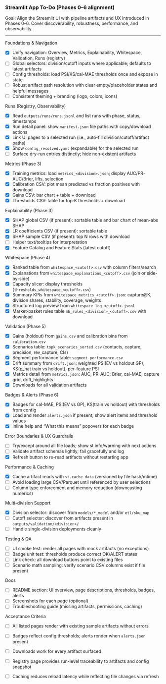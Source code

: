 ### Streamlit App To-Do (Phases 0–6 alignment)

Goal: Align the Streamlit UI with pipeline artifacts and UX introduced in Phases 0–6. Cover discoverability, robustness, performance, and observability.

---

Foundations & Navigation
- [x] Unify navigation: Overview, Metrics, Explainability, Whitespace, Validation, Runs (registry)
- [ ] Global selectors: division/cutoff inputs where applicable; defaults to latest artifacts
- [ ] Config thresholds: load PSI/KS/cal-MAE thresholds once and expose in state
- [ ] Robust artifact path resolution with clear empty/placeholder states and helpful messages
- [ ] Consistent theming + branding (logo, colors, icons)

Runs (Registry, Observability)
- [x] Read `outputs/runs/runs.jsonl` and list runs with phase, status, timestamps
- [x] Run detail panel: show `manifest.json` file paths with copy/download actions
- [x] Link UI pages to a selected run (i.e., auto-fill division/cutoff/artifact paths)
- [x] Show `config_resolved.yaml` (expandable) for the selected run
- [ ] Surface dry-run entries distinctly; hide non-existent artifacts

Metrics (Phase 3)
- [x] Training metrics: load `metrics_<division>.json`; display AUC/PR-AUC/Brier, lifts, selection
- [x] Calibration CSV: plot mean predicted vs fraction positives with download
- [x] Gains CSV: bar chart + table + download
- [x] Thresholds CSV: table for top‑K thresholds + download

Explainability (Phase 3)
- [x] SHAP global CSV (if present): sortable table and bar chart of mean-abs SHAP
- [x] LR coefficients CSV (if present): sortable table
- [x] SHAP sample CSV (if present): top N rows with download
- [ ] Helper text/tooltips for interpretation
 - [x] Feature Catalog and Feature Stats (latest cutoff)

Whitespace (Phase 4)
- [x] Ranked table from `whitespace_<cutoff>.csv` with column filters/search
- [x] Explanations from `whitespace_explanations_<cutoff>.csv` (join or side-by-side)
- [x] Capacity slicer: display thresholds (`thresholds_whitespace_<cutoff>.csv`)
- [x] Summary KPIs from `whitespace_metrics_<cutoff>.json`: capture@K, division shares, stability, coverage, weights
- [x] Structured log preview from `whitespace_log_<cutoff>.jsonl`
- [x] Market‑basket rules table `mb_rules_<division>_<cutoff>.csv` with download

Validation (Phase 5)
- [x] Gains (holdout) from `gains.csv` and calibration bins from `calibration.csv`
- [x] Scenarios table: `topk_scenarios_sorted.csv` (contacts, capture, precision, rev_capture, CIs)
- [x] Segment performance table: `segment_performance.csv`
- [x] Drift summary from `drift.json`: weighted PSI(EV vs holdout GP), KS(p_hat train vs holdout), per-feature PSI
- [x] Metrics detail from `metrics.json`: AUC, PR-AUC, Brier, cal-MAE, capture grid, drift_highlights
- [x] Downloads for all validation artifacts

Badges & Alerts (Phase 6)
- [x] Badges for cal-MAE, PSI(EV vs GP), KS(train vs holdout) with thresholds from config
- [x] Load and render `alerts.json` if present; show alert items and threshold values
- [x] Inline help and “What this means” popovers for each badge

Error Boundaries & UX Guardrails
- [ ] Try/except around all file loads; show st.info/warning with next actions
- [ ] Validate artifact schemas lightly; fail gracefully and log
- [x] Refresh button to re-read artifacts without restarting app

Performance & Caching
- [x] Cache artifact reads with `st.cache_data` (versioned by file hash/mtime)
- [ ] Avoid loading large CSV/Parquet until referenced by user selections
- [ ] Column type enforcement and memory reduction (downcasting numerics)

Multi-division Support
- [x] Division selector: discover from `models/*_model` and/or `etl/sku_map`
- [ ] Cutoff selector: discover from artifacts present in `outputs/validation/<division>/`
- [ ] Handle single-division deployments cleanly

Testing & QA
- [ ] UI smoke test: render all pages with mock artifacts (no exceptions)
- [ ] Badge unit test: thresholds produce correct OK/ALERT states
- [ ] Link check: all download buttons point to existing files
- [ ] Scenario math sampling: verify scenario CSV columns exist if file present

Docs
- [ ] README section: UI overview, page descriptions, thresholds, badges, alerts
- [ ] Screenshots for each page (optional)
- [ ] Troubleshooting guide (missing artifacts, permissions, caching)

Acceptance Criteria
- [ ] All listed pages render with existing sample artifacts without errors
- [ ] Badges reflect config thresholds; alerts render when `alerts.json` present
- [ ] Downloads work for every artifact surfaced
- [ ] Registry page provides run-level traceability to artifacts and config snapshot
- [ ] Caching reduces reload latency while reflecting file changes via refresh



